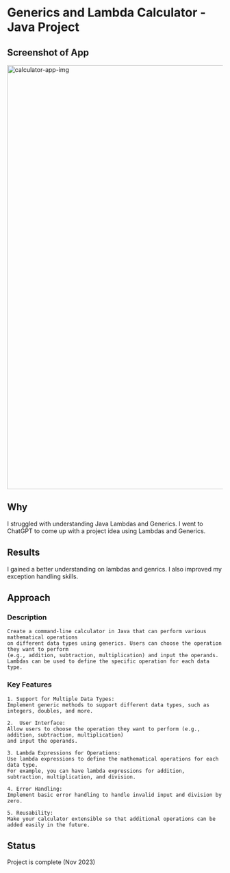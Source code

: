 # Generics and Lambda Calculator - Java Project

## Screenshot of App
<img width="990" alt="calculator-app-img" src="https://github.com/jknight4/calculator-java-project/assets/96459238/6449927e-a0c9-4871-84c1-ffcd79cc9639">


## Why
  I struggled with understanding Java Lambdas and Generics. 
  I went to ChatGPT to come up with a project idea using Lambdas and Generics.

## Results
  I gained a better understanding on lambdas and genrics. I also improved my exception handling skills. 

## Approach

  ### Description
  
    Create a command-line calculator in Java that can perform various mathematical operations 
    on different data types using generics. Users can choose the operation they want to perform 
    (e.g., addition, subtraction, multiplication) and input the operands. 
    Lambdas can be used to define the specific operation for each data type.

  ### Key Features
  
    1. Support for Multiple Data Types: 
    Implement generic methods to support different data types, such as integers, doubles, and more.
    
    2.  User Interface: 
    Allow users to choose the operation they want to perform (e.g., addition, subtraction, multiplication)
    and input the operands.
    
    3. Lambda Expressions for Operations: 
    Use lambda expressions to define the mathematical operations for each data type. 
    For example, you can have lambda expressions for addition, subtraction, multiplication, and division.
    
    4. Error Handling: 
    Implement basic error handling to handle invalid input and division by zero.
    
    5. Reusability: 
    Make your calculator extensible so that additional operations can be added easily in the future.

## Status
  Project is complete (Nov 2023)
